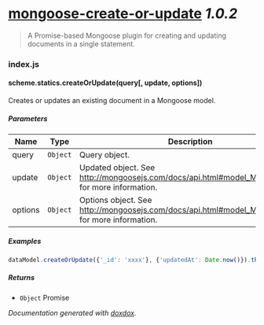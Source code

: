 # [mongoose-create-or-update](https://github.com/neogeek/mongoose-create-or-update) *1.0.2*

> A Promise-based Mongoose plugin for creating and updating documents in a single statement.


### index.js


#### scheme.statics.createOrUpdate(query[, update, options]) 

Creates or updates an existing document in a Mongoose model.




##### Parameters

| Name | Type | Description |  |
| ---- | ---- | ----------- | -------- |
| query | `Object`  | Query object. | &nbsp; |
| update | `Object`  | Updated object. See <http://mongoosejs.com/docs/api.html#model_Model.update> for more information. | *Optional* |
| options | `Object`  | Options object. See <http://mongoosejs.com/docs/api.html#model_Model.update> for more information. | *Optional* |




##### Examples

```javascript
dataModel.createOrUpdate({'_id': 'xxxx'}, {'updatedAt': Date.now()}).then(function (data) { console.log(data); });
```


##### Returns


- `Object`  Promise




*Documentation generated with [doxdox](https://github.com/neogeek/doxdox).*
